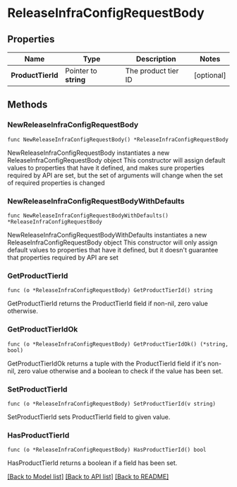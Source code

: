 # ReleaseInfraConfigRequestBody

## Properties

Name | Type | Description | Notes
------------ | ------------- | ------------- | -------------
**ProductTierId** | Pointer to **string** | The product tier ID | [optional] 

## Methods

### NewReleaseInfraConfigRequestBody

`func NewReleaseInfraConfigRequestBody() *ReleaseInfraConfigRequestBody`

NewReleaseInfraConfigRequestBody instantiates a new ReleaseInfraConfigRequestBody object
This constructor will assign default values to properties that have it defined,
and makes sure properties required by API are set, but the set of arguments
will change when the set of required properties is changed

### NewReleaseInfraConfigRequestBodyWithDefaults

`func NewReleaseInfraConfigRequestBodyWithDefaults() *ReleaseInfraConfigRequestBody`

NewReleaseInfraConfigRequestBodyWithDefaults instantiates a new ReleaseInfraConfigRequestBody object
This constructor will only assign default values to properties that have it defined,
but it doesn't guarantee that properties required by API are set

### GetProductTierId

`func (o *ReleaseInfraConfigRequestBody) GetProductTierId() string`

GetProductTierId returns the ProductTierId field if non-nil, zero value otherwise.

### GetProductTierIdOk

`func (o *ReleaseInfraConfigRequestBody) GetProductTierIdOk() (*string, bool)`

GetProductTierIdOk returns a tuple with the ProductTierId field if it's non-nil, zero value otherwise
and a boolean to check if the value has been set.

### SetProductTierId

`func (o *ReleaseInfraConfigRequestBody) SetProductTierId(v string)`

SetProductTierId sets ProductTierId field to given value.

### HasProductTierId

`func (o *ReleaseInfraConfigRequestBody) HasProductTierId() bool`

HasProductTierId returns a boolean if a field has been set.


[[Back to Model list]](../README.md#documentation-for-models) [[Back to API list]](../README.md#documentation-for-api-endpoints) [[Back to README]](../README.md)


